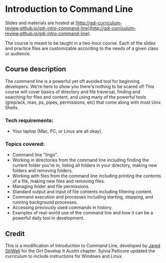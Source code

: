 # Introduction to Command Line

Slides and materials are hosted at [http://gdi-curriculum-review.github.io/gdi-intro-command-line](http://gdi-curriculum-review.github.io/gdi-intro-command-line).

The course is meant to be taught in a two-hour course. Each of the slides and practice files are customizable according to the needs of a given class or audience.

## Course description

The command line is a powerful yet oft avoided tool for beginning developers. We're here to show you there's nothing to be scared of! This course will cover basics of directory and file traversal, finding and searching for files and content, and using many of the powerful tools (grep/ack, man, ps, pipes, permissions, etc) that come along with most Unix Shells.

### Tech requirements:

 - Your laptop (Mac, PC, or Linux are all okay).

### Topics covered:

- Command line "lingo".
- Working in directories from the command line including finding the current folder you're in, listing all folders in your directory, making new folders and removing folders.
- Working with files from the command line including printing the contents of a file, making new files and removing files.
- Managing folder and file permissions.
- Standard output and input of file contents including filtering content.
- Command execution and processes including starting, stopping, and running background processes.
- Accessing previously used commands in history.
- Examples of real-world use of the command line and how it can be a powerful daily tool in development.

## Credit
This is a modification of Introduction to Command Line, developed by [Jared StilWell](http://slides.com/jaredstilwell) for the Girl Develop It Austin chapter. Sylvia Pellicore updated the curriculum to include instructions for Windows and Linux. 
